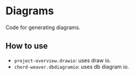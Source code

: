 # Diagrams
Code for generating diagrams.

## How to use
- `project-overview.drawio`: uses draw io.
- `chord-weaver.dbdiagramio`: uses db diagram io.